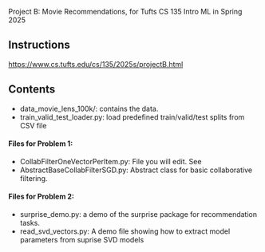 Project B: Movie Recommendations, for Tufts CS 135 Intro ML in Spring 2025

## Instructions

<https://www.cs.tufts.edu/cs/135/2025s/projectB.html>

## Contents

- data_movie_lens_100k/: contains the data.
- train_valid_test_loader.py: load predefined train/valid/test splits from CSV file

#### Files for Problem 1:

- CollabFilterOneVectorPerItem.py: File you will edit. See
- AbstractBaseCollabFilterSGD.py: Abstract class for basic collaborative filtering.

#### Files for Problem 2:

- surprise_demo.py: a demo of the surprise package for recommendation tasks.
- read_svd_vectors.py: A demo file showing how to extract model parameters from suprise SVD models
